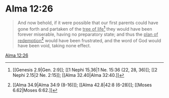 # Alma 12:26

> And now behold, if it were possible that our first parents could have gone forth and partaken of the <u>tree of life</u>[^a] they would have been forever miserable, having no preparatory state; and thus the <u>plan of redemption</u>[^b] would have been frustrated, and the word of God would have been void, taking none effect.

[Alma 12:26](https://www.churchofjesuschrist.org/study/scriptures/bofm/alma/12?lang=eng&id=p26#p26)


[^a]: [[Genesis 2.9|Gen. 2:9]]; [[1 Nephi 15.36|1 Ne. 15:36 (22, 28, 36)]]; [[2 Nephi 2.15|2 Ne. 2:15]]; [[Alma 32.40|Alma 32:40.]]
[^b]: [[Alma 34.9|Alma 34:9 (8-16)]]; [[Alma 42.8|42:8 (6-28)]]; [[Moses 6.62|Moses 6:62.]]
